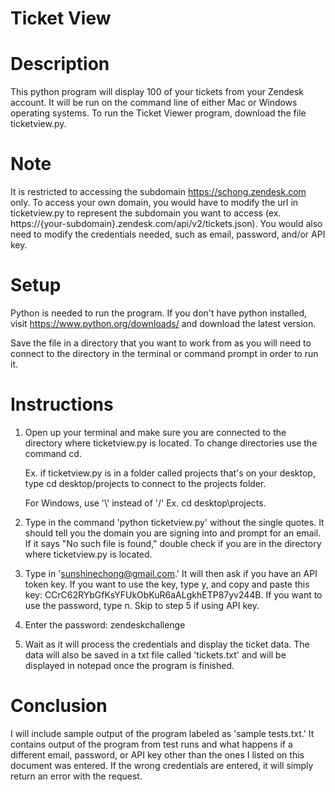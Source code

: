 # Ticket View

# Description
This python program will display 100 of your tickets from your Zendesk account. It will be run on the command line of either Mac or Windows operating systems. To run the Ticket Viewer program, download the file ticketview.py. 

# Note 
It is restricted to accessing the subdomain https://schong.zendesk.com only. To access your own domain, you would have to modify the url in ticketview.py to represent the subdomain you want to access (ex. https://{your-subdomain}.zendesk.com/api/v2/tickets.json). You would also need to modify the credentials needed, such as email, password, and/or API key.

# Setup
Python is needed to run the program. If you don't have python installed, visit https://www.python.org/downloads/ and download the latest version.

Save the file in a directory that you want to work from as you will need to connect to the directory in the terminal or command prompt in order to run it. 

# Instructions
1. Open up your terminal and make sure you are connected to the directory where ticketview.py is located. To change directories use the command cd. 

    Ex. if ticketview.py is in a folder called projects that's on your desktop, type cd desktop/projects to connect to the projects folder. 

    For Windows, use '\\' instead of '/' Ex. cd desktop\projects. 

2. Type in the command 'python ticketview.py' without the single quotes. It should tell you the domain you are signing into and prompt for an email. If it says "No such file is found," double check if you are in the directory where ticketview.py is located.

3. Type in 'sunshinechong@gmail.com.' It will then ask if you have an API token key. If you want to use the key, type y, and copy and paste this key: CCrC62RYbGfKsYFUkObKuR6aALgkhETP87yv244B. If you want to use the password, type n. Skip to step 5 if using API key.

4. Enter the password: zendeskchallenge

5. Wait as it will process the credentials and display the ticket data. The data will also be saved in a txt file called 'tickets.txt' and will be displayed in notepad once the program is finished.   

# Conclusion
I will include sample output of the program labeled as 'sample tests.txt.' It contains output of the program from test runs and what happens if a different email, password, or API key other than the ones I listed on this document was entered. If the wrong credentials are entered, it will simply return an error with the request.

